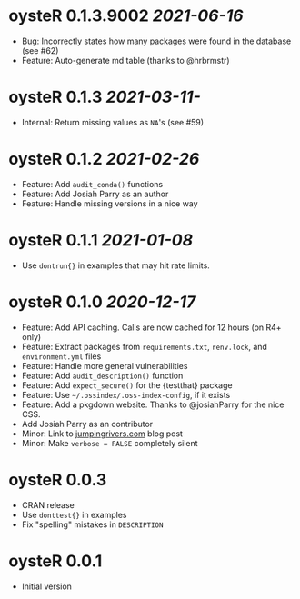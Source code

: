 # oysteR 0.1.3.9002 _2021-06-16_
  * Bug: Incorrectly states how many packages were found in the database (see #62)
  * Feature: Auto-generate md table (thanks to @hrbrmstr)

# oysteR 0.1.3 _2021-03-11-_
  * Internal: Return missing values as `NA`'s (see #59)

# oysteR 0.1.2 _2021-02-26_
  * Feature: Add `audit_conda()` functions
  * Feature: Add Josiah Parry as an author
  * Feature: Handle missing versions in a nice way

# oysteR 0.1.1 _2021-01-08_
  * Use `dontrun{}` in examples that may hit rate limits.

# oysteR 0.1.0 _2020-12-17_
  * Feature: Add API caching. Calls are now cached for 12 hours (on R4+ only)
  * Feature: Extract packages from `requirements.txt`, `renv.lock`, and `environment.yml` files
  * Feature: Handle more general vulnerabilities
  * Feature: Add `audit_description()` function
  * Feature: Add `expect_secure()` for the {testthat} package
  * Feature: Use `~/.ossindex/.oss-index-config`, if it exists
  * Feature: Add a pkgdown website. Thanks to @josiahParry for the nice CSS.
  * Add Josiah Parry as an contributor
  * Minor: Link to [jumpingrivers.com](https://www.jumpingrivers.com) blog post
  * Minor: Make `verbose = FALSE` completely silent

# oysteR 0.0.3
  * CRAN release
  * Use `donttest{}` in examples
  * Fix "spelling" mistakes in `DESCRIPTION`

# oysteR 0.0.1
  * Initial version
